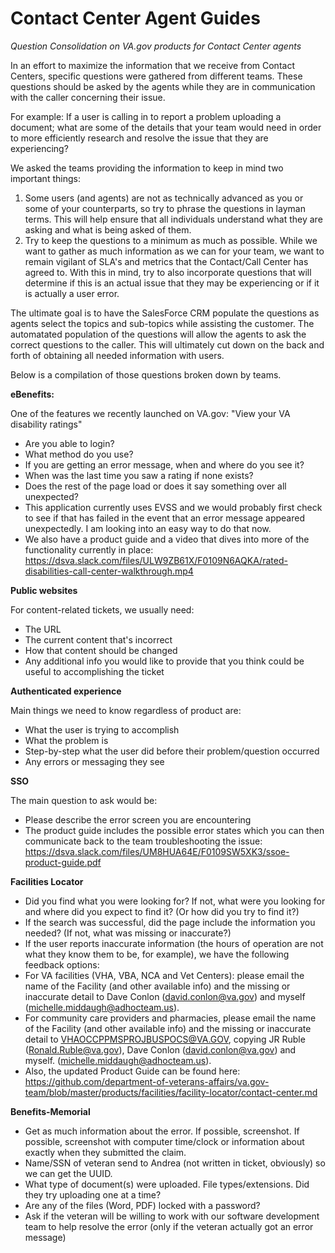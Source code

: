 # Contact Center Agent Guides
*Question Consolidation on VA.gov products for Contact Center agents*

In an effort to maximize the information that we receive from Contact Centers, specific questions were gathered from different teams.  These questions should be asked by the agents while they are in communication with the caller concerning their issue.

For example: If a user is calling in to report a problem uploading a document; what are some of the details that your team would need in order to more efficiently research and resolve the issue that they are experiencing?

We asked the teams providing the information to keep in mind two important things:
1. Some users (and agents) are not as technically advanced as you or some of your counterparts, so try to phrase the questions in layman terms. This will help ensure that all individuals understand what they are asking and what is being asked of them.
2. Try to keep the questions to a minimum as much as possible. While we want to gather as much information as we can for your team, we want to remain vigilant of SLA's and metrics that the Contact/Call Center has agreed to. With this in mind, try to also incorporate questions that will determine if this is an actual issue that they may be experiencing or if it is actually a user error.

The ultimate goal is to have the SalesForce CRM populate the questions as agents select the topics and sub-topics while assisting the customer.  The automatated population of the questions will allow the agents to ask the correct questions to the caller.  This will ultimately cut down on the back and forth of obtaining all needed information with users.

Below is a compilation of those questions broken down by teams.
 
**eBenefits:**

One of the features we recently launched on VA.gov: "View your VA disability ratings"
- Are you able to login?
- What method do you use?
- If you are getting an error message, when and where do you see it?
- When was the last time you saw a rating if none exists?
- Does the rest of the page load or does it say something over all unexpected?
- This application currently uses EVSS and we would probably first check to see if that has failed in the event that an error message appeared unexpectedly. I am looking into an easy way to do that now.
- We also have a product guide and a video that dives into more of the functionality currently in place:
    https://dsva.slack.com/files/ULW9ZB61X/F0109N6AQKA/rated-disabilities-call-center-walkthrough.mp4
 
 
**Public websites**

For content-related tickets, we usually need:
- The URL
- The current content that's incorrect
- How that content should be changed
- Any additional info you would like to provide that you think could be useful to accomplishing the ticket


**Authenticated experience**

Main things we need to know regardless of product are:
- What the user is trying to accomplish
- What the problem is
- Step-by-step what the user did before their problem/question occurred
- Any errors or messaging they see
 
 
**SSO**

The main question to ask would be: 
- Please describe the error screen you are encountering
- The product guide includes the possible error states which you can then communicate back to the team troubleshooting the issue:
     https://dsva.slack.com/files/UM8HUA64E/F0109SW5XK3/ssoe-product-guide.pdf
 
 
**Facilities Locator**

- Did you find what you were looking for? If not, what were you looking for and where did you expect to find it? (Or how did you try to find it?)
- If the search was successful, did the page include the information you needed? (If not, what was missing or inaccurate?)
- If the user reports inaccurate information (the hours of operation are not what they know them to be, for example), we have the following feedback options:
- For VA facilities (VHA, VBA, NCA and Vet Centers): please email the name of the Facility (and other available info) and the missing or inaccurate detail to Dave Conlon (david.conlon@va.gov) and myself (michelle.middaugh@adhocteam.us).
- For community care providers and pharmacies, please email the name of the Facility (and other available info) and the missing or inaccurate detail to VHAOCCPPMSPROJBUSPOCS@VA.GOV, copying JR Ruble (Ronald.Ruble@va.gov), Dave Conlon (david.conlon@va.gov) and myself. (michelle.middaugh@adhocteam.us).
- Also, the updated Product Guide can be found here: https://github.com/department-of-veterans-affairs/va.gov-team/blob/master/products/facilities/facility-locator/contact-center.md
 
 
 
**Benefits-Memorial**

- Get as much information about the error. If possible, screenshot. If possible, screenshot with computer time/clock or information about exactly when they submitted the claim.
- Name/SSN of veteran send to Andrea (not written in ticket, obviously) so we can get the UUID.
- What type of document(s) were uploaded. File types/extensions. Did they try uploading one at a time?
- Are any of the files (Word, PDF) locked with a password?
- Ask if the veteran will be willing to work with our software development team to help resolve the error (only if the veteran actually got an error message)
 
 
